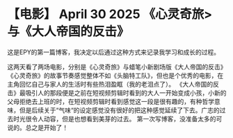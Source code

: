 # 【电影】 April 30 2025 《心灵奇旅> 与《大人帝国的反击》

这是EPY的第一篇博客，我决定以后通过这种方式来记录我学习和成长的过程。

这两天看了两场电影，分别是《心灵奇旅》与蜡笔小新剧场版《大人帝国的反击》
《心灵奇旅》的故事节奏感觉整体不如《头脑特工队》，但也是个优秀的电影，在主角回忆自己与家人的生活时有些热泪盈眶（我的老泪点了）。
《大人帝国的反击》最吸引人的那段便是之前在短视频剪辑时看到的大人一开始变成小孩，小新的父母拒绝去上班的时，在短视频剪辑时看到感觉这一段是很有趣的，有种哲学意味，但是后续关于“气味“的设定感觉没有很好的把这种感觉延续了下去。广志的过去时光很令人动容，但是也想看到美芽的过去。
第一次写博客，没准备太多的可说的。总之是开始了！
